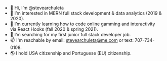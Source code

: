 - 👋 Hi, I’m @stevearchuleta
- 👀 I’m interested in MERN full stack development & data analytics (2019 & 2020).
- 🌱 I’m currently learning how to code online gamming and interactivity via React Hooks (fall 2020 & spring 2021). 
- 💞️ I’m searching for my first junior full stack developer job.
- 📫 I'm reachable by email: stevearchuleta@me.com or text: 707-734-0108.
- 🌎 I hold USA citizenship and Portuguese (EU) citizenship.


<!---
stevearchuleta/stevearchuleta is a ✨ special ✨ repository because its `README.md` (this file) appears on your GitHub profile.
You can click the Preview link to take a look at your changes.
--->
